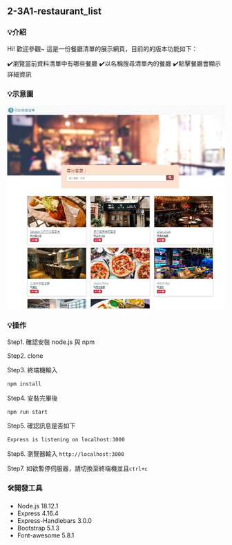 ## 2-3A1-restaurant_list
### 💡介紹
Hi! 歡迎參觀~
這是一份餐廳清單的展示網頁，目前的的版本功能如下：

✔️瀏覽當前資料清單中有哪些餐廳
✔️以名稱搜尋清單內的餐廳
✔️點擊餐廳會顯示詳細資訊


### 💡示意圖
![](./public/image/screenshot.JPG)


### 💡操作
Step1. 確認安裝 node.js 與 npm

Step2. clone

Step3. 終端機輸入
```bash
npm install
```
Step4. 安裝完畢後
```bash
npm run start
```
Step5. 確認訊息是否如下
```bash
Express is listening on localhost:3000
```
Step6. 瀏覽器輸入
  ```http://localhost:3000```
  
Step7. 如欲暫停伺服器，請切換至終端機並且```ctrl+c```


### 🛠️開發工具
- Node.js 18.12.1
- Express 4.16.4
- Express-Handlebars 3.0.0
- Bootstrap 5.1.3
- Font-awesome 5.8.1
